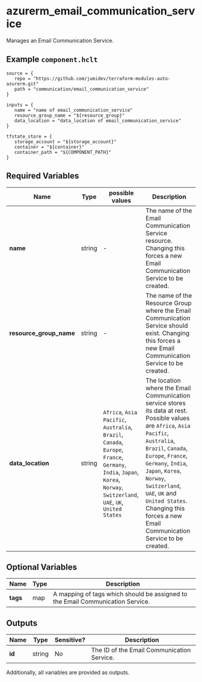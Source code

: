 # azurerm_email_communication_service

Manages an Email Communication Service.

## Example `component.hclt`

```hcl
source = {
   repo = "https://github.com/jumidev/terraform-modules-auto-azurerm.git" 
   path = "communication/email_communication_service" 
}

inputs = {
   name = "name of email_communication_service" 
   resource_group_name = "${resource_group}" 
   data_location = "data_location of email_communication_service" 
}

tfstate_store = {
   storage_account = "${storage_account}" 
   container = "${container}" 
   container_path = "${COMPONENT_PATH}" 
}

```

## Required Variables

| Name | Type |  possible values |  Description |
| ---- | --------- |  ----------- | ----------- |
| **name** | string |  -  |  The name of the Email Communication Service resource. Changing this forces a new Email Communication Service to be created. | 
| **resource_group_name** | string |  -  |  The name of the Resource Group where the Email Communication Service should exist. Changing this forces a new Email Communication Service to be created. | 
| **data_location** | string |  `Africa`, `Asia Pacific`, `Australia`, `Brazil`, `Canada`, `Europe`, `France`, `Germany`, `India`, `Japan`, `Korea`, `Norway`, `Switzerland`, `UAE`, `UK`, `United States`  |  The location where the Email Communication service stores its data at rest. Possible values are `Africa`, `Asia Pacific`, `Australia`, `Brazil`, `Canada`, `Europe`, `France`, `Germany`, `India`, `Japan`, `Korea`, `Norway`, `Switzerland`, `UAE`, `UK` and `United States`. Changing this forces a new Email Communication Service to be created. | 

## Optional Variables

| Name | Type |  Description |
| ---- | --------- |  ----------- |
| **tags** | map |  A mapping of tags which should be assigned to the Email Communication Service. | 



## Outputs

| Name | Type | Sensitive? | Description |
| ---- | ---- | --------- | --------- |
| **id** | string | No  | The ID of the Email Communication Service. | 

Additionally, all variables are provided as outputs.
